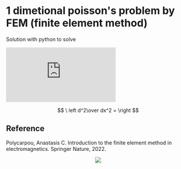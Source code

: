 # 1 dimetional poisson's problem by FEM (finite element method)

Solution with python to solve

![Poisson`s equation](https://latex.codecogs.com/gif.latex?x%5E%7Ba%7D)

$$ \ left d^2\over dx^2 = \right $$

## Reference
Polycarpou, Anastasis C. Introduction to the finite element method in electromagnetics. Springer Nature, 2022.


<div align="center">
	<img src="https://img.shields.io/badge/Python-3776AB?style=flat&logo=Java&logoColor=white"/>
</div>
